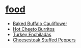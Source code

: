 <!-- _navbar.md -->
# [food](/)

* [Baked Buffalo Cauliflower](baked_buffalo_cauliflower.md)    
* [Hot Cheeto Burritos](hot_cheeto_burritos.md)    
* [Turkey Enchiladas](turkey_enchiladas.md)
* [Cheesesteak Stuffed Peppers](cheesesteak_stuffed_peppers.md)

